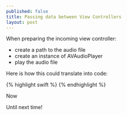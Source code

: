 ```yaml
---
published: false
title: Passing data between View Controllers
layout: post
---
```

When preparing the incoming view controller:

- create a path to the audio file
- create an instance of AVAudioPlayer
- play the audio file

Here is how this could translate into code:

{% highlight swift %} 
{% endhighlight %}

Now 

Until next time!